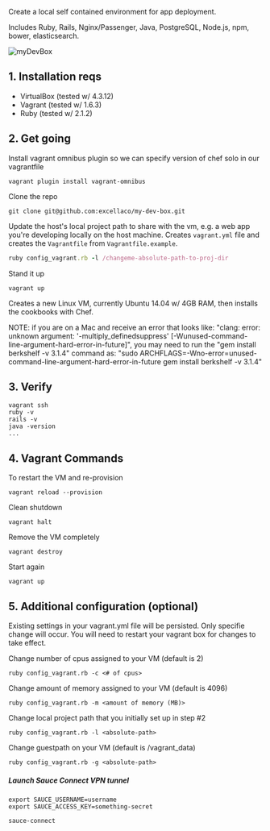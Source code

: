 Create a local self contained environment for app deployment.

Includes Ruby, Rails, Nginx/Passenger, Java, PostgreSQL, Node.js, npm, bower, elasticsearch.

![myDevBox](./myDevBox.png)

## 1. Installation reqs

* VirtualBox (tested w/ 4.3.12)
* Vagrant (tested w/ 1.6.3)
* Ruby (tested w/ 2.1.2)

## 2. Get going

Install vagrant omnibus plugin so we can specify version of chef solo in our vagrantfile

```
vagrant plugin install vagrant-omnibus
```

Clone the repo

```
git clone git@github.com:excellaco/my-dev-box.git
```

Update the host's local project path to share with the vm, e.g. a web app you're developing locally on the host machine. Creates `vagrant.yml` file and
creates the `Vagrantfile` from `Vagrantfile.example`.

```ruby
ruby config_vagrant.rb -l /changeme-absolute-path-to-proj-dir
```

Stand it up

```
vagrant up
```

Creates a new Linux VM, currently Ubuntu 14.04 w/ 4GB RAM, then installs the cookbooks with Chef.

NOTE: if you are on a Mac and receive an error that looks like: "clang: error: unknown argument: '-multiply_definedsuppress' [-Wunused-command-line-argument-hard-error-in-future]", you may need to run the "gem install berkshelf -v 3.1.4" command as: "sudo ARCHFLAGS=-Wno-error=unused-command-line-argument-hard-error-in-future gem install berkshelf -v 3.1.4"

## 3. Verify

```
vagrant ssh
ruby -v
rails -v
java -version
...
```

## 4. Vagrant Commands

To restart the VM and re-provision

```
vagrant reload --provision
```

Clean shutdown

```
vagrant halt
```

Remove the VM completely

```
vagrant destroy
```

Start again

```
vagrant up
```

## 5. Additional configuration (optional)

Existing settings in your vagrant.yml file will be persisted. Only specifie change will occur. You will need to restart your vagrant box for changes to take effect.

Change number of cpus assigned to your VM (default is 2)

```
ruby config_vagrant.rb -c <# of cpus>
```

Change amount of memory assigned to your VM (default is 4096)

```
ruby config_vagrant.rb -m <amount of memory (MB)>
```

Change local project path that you initially set up in step #2

```
ruby config_vagrant.rb -l <absolute-path>
```

Change guestpath on your VM (default is /vagrant_data)

```
ruby config_vagrant.rb -g <absolute-path>
```


##### Launch Sauce Connect VPN tunnel
```
export SAUCE_USERNAME=username
export SAUCE_ACCESS_KEY=something-secret

sauce-connect
```
